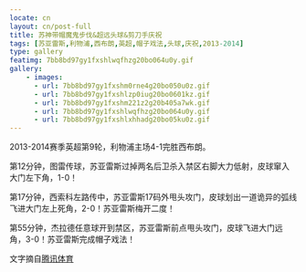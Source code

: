 ```yaml
---
locate: cn
layout: cn/post-full
title: 苏神带帽魔鬼步伐&超远头球&剪刀手庆祝
tags: [苏亚雷斯,利物浦,西布朗,英超,帽子戏法,头球,庆祝,2013-2014]
type: gallery
featimg: 7bb8bd97gy1fxshlwqfhzg20bo064u0y.gif
gallery:
    - images:
      - url: 7bb8bd97gy1fxshm0rne4g20bo050u0z.gif
      - url: 7bb8bd97gy1fxshlzp0iug20bo0601kz.gif
      - url: 7bb8bd97gy1fxshm221z2g20b405a7wk.gif
      - url: 7bb8bd97gy1fxshlwqfhzg20bo064u0y.gif
      - url: 7bb8bd97gy1fxshlxhhadg20bo05ku0z.gif
---
```


2013-2014赛季英超第9轮，利物浦主场4-1完胜西布朗。

第12分钟，图雷传球，苏亚雷斯过掉两名后卫杀入禁区右脚大力低射，皮球窜入大门左下角，1-0！

第17分钟，西索科左路传中，苏亚雷斯17码外甩头攻门，皮球划出一道诡异的弧线飞进大门左上死角，2-0！苏亚雷斯梅开二度！

第55分钟，杰拉德任意球开到禁区，苏亚雷斯前点甩头攻门，皮球飞进大门远角，3-0！苏亚雷斯完成帽子戏法！

文字摘自[腾讯体育](http://sports.qq.com/a/20131026/007230.htm)